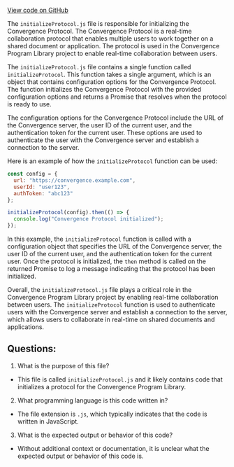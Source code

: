 [View code on GitHub](https://github.com/convergence-rfq/convergence-program-library/rfq/js/generated/instructions/initializeProtocol.js.map)

The `initializeProtocol.js` file is responsible for initializing the Convergence Protocol. The Convergence Protocol is a real-time collaboration protocol that enables multiple users to work together on a shared document or application. The protocol is used in the Convergence Program Library project to enable real-time collaboration between users.

The `initializeProtocol.js` file contains a single function called `initializeProtocol`. This function takes a single argument, which is an object that contains configuration options for the Convergence Protocol. The function initializes the Convergence Protocol with the provided configuration options and returns a Promise that resolves when the protocol is ready to use.

The configuration options for the Convergence Protocol include the URL of the Convergence server, the user ID of the current user, and the authentication token for the current user. These options are used to authenticate the user with the Convergence server and establish a connection to the server.

Here is an example of how the `initializeProtocol` function can be used:

```javascript
const config = {
  url: "https://convergence.example.com",
  userId: "user123",
  authToken: "abc123"
};

initializeProtocol(config).then(() => {
  console.log("Convergence Protocol initialized");
});
```

In this example, the `initializeProtocol` function is called with a configuration object that specifies the URL of the Convergence server, the user ID of the current user, and the authentication token for the current user. Once the protocol is initialized, the `then` method is called on the returned Promise to log a message indicating that the protocol has been initialized.

Overall, the `initializeProtocol.js` file plays a critical role in the Convergence Program Library project by enabling real-time collaboration between users. The `initializeProtocol` function is used to authenticate users with the Convergence server and establish a connection to the server, which allows users to collaborate in real-time on shared documents and applications.
## Questions: 
 1. What is the purpose of this file?
- This file is called `initializeProtocol.js` and it likely contains code that initializes a protocol for the Convergence Program Library.

2. What programming language is this code written in?
- The file extension is `.js`, which typically indicates that the code is written in JavaScript.

3. What is the expected output or behavior of this code?
- Without additional context or documentation, it is unclear what the expected output or behavior of this code is.
